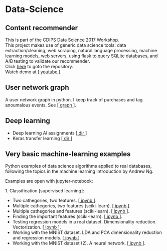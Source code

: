 # Data-Science

## Content recommender
This is part of the CDIPS Data Science 2017 Workshop.   
This project makes use of generic data science tools: data extraction/cleaning, web scraping, natural language processing, machine learning models, web servers, using flask to query SQLite databases, and A/B testing to validate our recommender.    
Click <a href="https://github.com/hannahlb/CDIPS_Content_Rec">here</a> to goto the repository.   
Watch demo at
[<a href="https://www.youtube.com/watch?v=uG6rSvYlhog&feature=youtu.be"> youtube </a>].


## User network graph
A user network graph in python.
I keep track of purchases and tag anoumalous events.
See [<a href="https://github.com/trangel/Data-Science/tree/master/tracking-purchases"> graph </a>].


## Deep learning    
<p>
<ul>
<li> Deep learning AI assignments    
  [<a href="https://github.com/trangel/Data-Science/blob/master/Deep learning ai"> dir </a>] 
</li>
<li> Keras transfer learning
  [<a href="https://github.com/trangel/Data-Science/blob/master/tensorflow/keras_transfer_learning"> dir </a>]    
</li>
</ul>
</p>

## Very basic machine-learning examples

Python examples of data science algorithms applied to real databases, following the topics in the machine learning introduction by Andrew Ng.   

Examples are open with jupyter-notebook:
<p>
1. Classification [supervised learning]: <br />
<ul>
  <li>Two cathegories, two features. 
  [<a href="https://github.com/trangel/Data-Science/blob/master/notebooks/logistic-regression.ipynb"> ipynb </a>].
  </li>
  <li>Multiple cathegories, two features (sciki-learn). 
    [<a href="https://github.com/trangel/Data-Science/blob/master/notebooks/logistic-regression-sciki.ipynb"> ipynb </a>].
  </li>
  <li>Multiple cathegories and features (sciki-learn). 
    [<a href="https://github.com/trangel/Data-Science/blob/master/notebooks/seeds-sciki-mfeatures.ipynb"> ipynb </a>].
  </li>
  <li>Finding the important features (sciki-learn). 
    [<a href="https://github.com/trangel/Data-Science/blob/master/notebooks/plot_forest_importances.ipynb"> ipynb </a>].
  </li>
  <li>Testing regression models in a real dataset. Dimensionality reduction. Vectorization.
    [<a href="https://github.com/trangel/Data-Science/blob/master/notebooks/UCL-adult-vectorizer.ipynb"> ipynb </a>].
  </li>
  <li>Working with the MNIST dataset. LDA and PCA dimensionality reduction and regression models.
    [<a href="https://github.com/trangel/Data-Science/blob/master/notebooks/MNIST-dimensionality-reduction.ipynb"> ipynb </a>].
  </li>   
  <li>Working with the MNIST dataset (2). A neural network.
    [<a href="https://github.com/trangel/Data-Science/blob/master/notebooks/MNIST-neural-network.ipynb"> ipynb </a>].
  </li>   
</ul>
</p>
